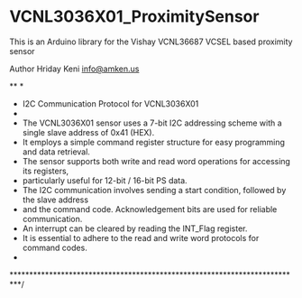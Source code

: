# VCNL3036X01_ProximitySensor

  This is an Arduino library for the Vishay VCNL36687 VCSEL based proximity sensor

 Author
  Hriday Keni
  info@amken.us


**
 * 
 *  I2C Communication Protocol for VCNL3036X01
 *
 * The VCNL3036X01 sensor uses a 7-bit I2C addressing scheme with a single slave address of 0x41 (HEX). 
 * It employs a simple command register structure for easy programming and data retrieval. 
 * The sensor supports both write and read word operations for accessing its registers, 
 * particularly useful for 12-bit / 16-bit PS data. 
 * The I2C communication involves sending a start condition, followed by the slave address 
 * and the command code. Acknowledgement bits are used for reliable communication. 
 * An interrupt can be cleared by reading the INT_Flag register. 
 * It is essential to adhere to the read and write word protocols for command codes.
 *
**************************************************************************/
